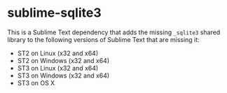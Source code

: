 # sublime-sqlite3

This is a Sublime Text dependency that adds the missing `_sqlite3` shared
library to the following versions of Sublime Text that are missing it:

 - ST2 on Linux (x32 and x64)
 - ST2 on Windows (x32 and x64)
 - ST3 on Linux (x32 and x64)
 - ST3 on Windows (x32 and x64)
 - ST3 on OS X
